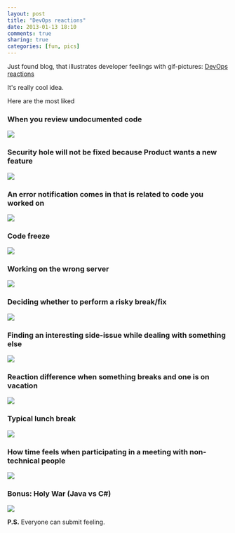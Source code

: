 ```yaml
---
layout: post
title: "DevOps reactions"
date: 2013-01-13 18:10
comments: true
sharing: true
categories: [fun, pics]
---
```


Just found blog, that illustrates developer feelings with gif-pictures: [DevOps reactions](http://devopsreactions.tumblr.com/)

It's really cool idea.

<!-- more -->

Here are the most liked

### When you review undocumented code

![](http://i209.photobucket.com/albums/bb315/DJ_Napps/omg.gif)

### Security hole will not be fixed because Product wants a new feature

![](http://i.imgur.com/w3Nbr.gif)

### An error notification comes in that is related to code you worked on

![](http://i.imgur.com/An059.gif)

### Code freeze

![](http://media.tumblr.com/c888a5fc6db74ba2ba4f5dcb3d13e95b/tumblr_inline_mfrh8jAexq1raprkq.gif)

### Working on the wrong server

![](http://i.imgur.com/da25D.gif)

### Deciding whether to perform a risky break/fix

![](http://i.imgur.com/SvaAv.gif)

### Finding an interesting side-issue while dealing with something else

![](http://www.ohmagif.com/wp-content/uploads/2012/12/please-wait-i-need-to-play-in-the-puddle.gif)

### Reaction difference when something breaks and one is on vacation

![](http://i.imgur.com/c9X6n.gif)

### Typical lunch break

![](http://media.tumblr.com/tumblr_mekc6kZTap1raprkq.gif)

### How time feels when participating in a meeting with non-technical people

![](http://i.imgur.com/7xpOF.gif)

### Bonus: Holy War (Java vs C#)

![](http://i.imgur.com/u9CAo.gif)

**P.S.** Everyone can submit feeling.
